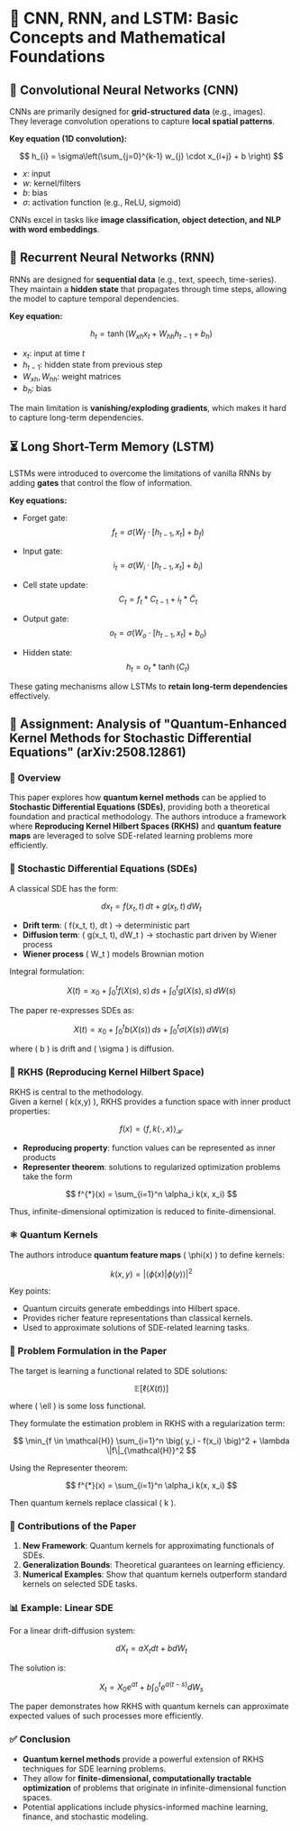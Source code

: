 # 🧠 CNN, RNN, and LSTM: Basic Concepts and Mathematical Foundations


## 📌 Convolutional Neural Networks (CNN)

CNNs are primarily designed for **grid-structured data** (e.g., images).  
They leverage convolution operations to capture **local spatial patterns**.  

**Key equation (1D convolution):**

$$
h_{i} = \sigma\left(\sum_{j=0}^{k-1} w_{j} \cdot x_{i+j} + b \right)
$$

- $x$: input  
- $w$: kernel/filters  
- $b$: bias  
- $\sigma$: activation function (e.g., ReLU, sigmoid)  

CNNs excel in tasks like **image classification, object detection, and NLP with word embeddings**.



## 🔄 Recurrent Neural Networks (RNN)

RNNs are designed for **sequential data** (e.g., text, speech, time-series).  
They maintain a **hidden state** that propagates through time steps, allowing the model to capture temporal dependencies.  

**Key equation:**

$$
h_t = \tanh(W_{xh}x_t + W_{hh}h_{t-1} + b_h)
$$

- $x_t$: input at time $t$  
- $h_{t-1}$: hidden state from previous step  
- $W_{xh}, W_{hh}$: weight matrices  
- $b_h$: bias  

The main limitation is **vanishing/exploding gradients**, which makes it hard to capture long-term dependencies.



## ⏳ Long Short-Term Memory (LSTM)

LSTMs were introduced to overcome the limitations of vanilla RNNs by adding **gates** that control the flow of information.  

**Key equations:**

- Forget gate:  
$$f_t = \sigma(W_f \cdot [h_{t-1}, x_t] + b_f)$$

- Input gate:  
$$i_t = \sigma(W_i \cdot [h_{t-1}, x_t] + b_i)$$  

- Cell state update:  
$$C_t = f_t * C_{t-1} + i_t * \tilde{C}_t$$  

- Output gate:  
$$o_t = \sigma(W_o \cdot [h_{t-1}, x_t] + b_o)$$  

- Hidden state:  
$$h_t = o_t * \tanh(C_t)$$  

These gating mechanisms allow LSTMs to **retain long-term dependencies** effectively.



## 📘 Assignment: Analysis of "Quantum-Enhanced Kernel Methods for Stochastic Differential Equations" (arXiv:2508.12861)


### 🔎 Overview
This paper explores how **quantum kernel methods** can be applied to **Stochastic Differential Equations (SDEs)**, providing both a theoretical foundation and practical methodology. The authors introduce a framework where **Reproducing Kernel Hilbert Spaces (RKHS)** and **quantum feature maps** are leveraged to solve SDE-related learning problems more efficiently.



### 📐 Stochastic Differential Equations (SDEs)

A classical SDE has the form:

$$
d x_{t} = f(x_{t},t)\, dt + g(x_{t},t)\, dW_{t}
$$

- **Drift term**: \( f(x_t, t)\, dt \) → deterministic part  
- **Diffusion term**: \( g(x_t, t)\, dW_t \) → stochastic part driven by Wiener process  
- **Wiener process** \( W_t \) models Brownian motion  

Integral formulation:

$$
X(t) = x_0 + \int_0^t f(X(s), s)\, ds + \int_0^t g(X(s), s)\, dW(s)
$$

The paper re-expresses SDEs as:

$$
X(t) = x_0 + \int_0^t b(X(s))\, ds + \int_0^t \sigma(X(s))\, dW(s)
$$

where \( b \) is drift and \( \sigma \) is diffusion.


### 🧩 RKHS (Reproducing Kernel Hilbert Space)

RKHS is central to the methodology.  
Given a kernel \( k(x,y) \), RKHS provides a function space with inner product properties:

$$
f(x) = \langle f, k(\cdot, x) \rangle_{\mathcal{H}}
$$

- **Reproducing property**: function values can be represented as inner products  
- **Representer theorem**: solutions to regularized optimization problems take the form

$$
f^{*}(x) = \sum_{i=1}^n \alpha_i k(x, x_i)
$$

Thus, infinite-dimensional optimization is reduced to finite-dimensional.


### ⚛️ Quantum Kernels

The authors introduce **quantum feature maps** \( \phi(x) \) to define kernels:

$$
k(x,y) = |\langle \phi(x) | \phi(y) \rangle|^2
$$

Key points:
- Quantum circuits generate embeddings into Hilbert space.  
- Provides richer feature representations than classical kernels.  
- Used to approximate solutions of SDE-related learning tasks.  


### 📝 Problem Formulation in the Paper

The target is learning a functional related to SDE solutions:

$$
\mathbb{E}\big[ \ell(X(t)) \big]
$$

where \( \ell \) is some loss functional.  

They formulate the estimation problem in RKHS with a regularization term:

$$
\min_{f \in \mathcal{H}} \sum_{i=1}^n \big( y_i - f(x_i) \big)^2 + \lambda \|f\|_{\mathcal{H}}^2
$$

Using the Representer theorem:

$$
f^{*}(x) = \sum_{i=1}^n \alpha_i k(x, x_i)
$$

Then quantum kernels replace classical \( k \).


### 🔬 Contributions of the Paper

1. **New Framework**: Quantum kernels for approximating functionals of SDEs.  
2. **Generalization Bounds**: Theoretical guarantees on learning efficiency.  
3. **Numerical Examples**: Show that quantum kernels outperform standard kernels on selected SDE tasks.  


### 📊 Example: Linear SDE

For a linear drift-diffusion system:

$$
dX_t = aX_t dt + b dW_t
$$

The solution is:

$$
X_t = X_0 e^{at} + b \int_0^t e^{a(t-s)} dW_s
$$

The paper demonstrates how RKHS with quantum kernels can approximate expected values of such processes more efficiently.


### ✅ Conclusion

- **Quantum kernel methods** provide a powerful extension of RKHS techniques for SDE learning problems.  
- They allow for **finite-dimensional, computationally tractable optimization** of problems that originate in infinite-dimensional function spaces.  
- Potential applications include physics-informed machine learning, finance, and stochastic modeling.  
